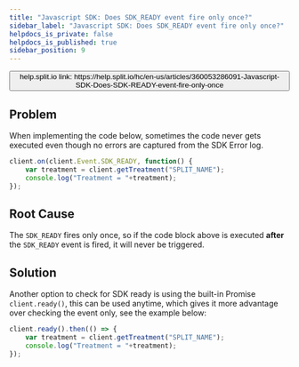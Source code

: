 ```yaml
---
title: "Javascript SDK: Does SDK_READY event fire only once?"
sidebar_label: "Javascript SDK: Does SDK_READY event fire only once?"
helpdocs_is_private: false
helpdocs_is_published: true
sidebar_position: 9
---
```


<p>
  <button style={{borderRadius:'8px', border:'1px', fontFamily:'Courier New', fontWeight:'800', textAlign:'left'}}> help.split.io link: https://help.split.io/hc/en-us/articles/360053286091-Javascript-SDK-Does-SDK-READY-event-fire-only-once </button>
</p>

## Problem

When implementing the code below, sometimes the code never gets executed even though no errors are captured from the SDK Error log.

```javascript
client.on(client.Event.SDK_READY, function() { 
    var treatment = client.getTreatment("SPLIT_NAME"); 
    console.log("Treatment = "+treatment);
});
```

## Root Cause

The `SDK_READY` fires only once, so if the code block above is executed **after** the `SDK_READY` event is fired, it will never be triggered.

## Solution

Another option to check for SDK ready is using the built-in Promise `client.ready()`, this can be used anytime, which gives it more advantage over checking the event only, see the example below:

```javascript
client.ready().then(() => {
    var treatment = client.getTreatment("SPLIT_NAME"); 
    console.log("Treatment = "+treatment);
});
```